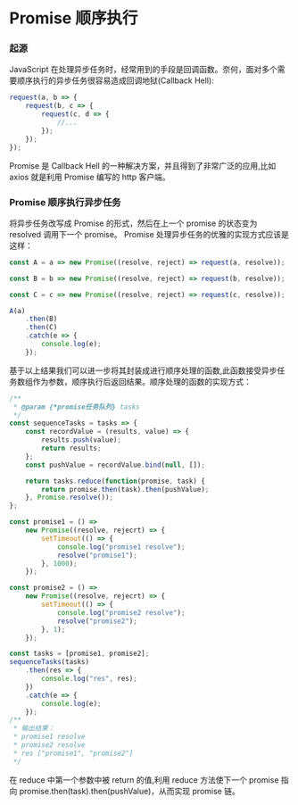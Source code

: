 # Promise 顺序执行

### 起源

JavaScript 在处理异步任务时，经常用到的手段是回调函数。奈何，面对多个需要顺序执行的异步任务很容易造成回调地狱(Callback Hell):

```javascript
request(a, b => {
    request(b, c => {
        request(c, d => {
            //...
        });
    });
});
```

Promise 是 Callback Hell 的一种解决方案，并且得到了非常广泛的应用,比如 axios 就是利用 Promise 编写的 http 客户端。

### Promise 顺序执行异步任务

将异步任务改写成 Promise 的形式，然后在上一个 promise 的状态变为 resolved 调用下一个 promise。
Promise 处理异步任务的优雅的实现方式应该是这样：

```javascript
const A = a => new Promise((resolve, reject) => request(a, resolve));

const B = b => new Promise((resolve, reject) => request(b, resolve));

const C = c => new Promise((resolve, reject) => request(c, resolve));

A(a)
    .then(B)
    .then(C)
    .catch(e => {
        console.log(e);
    });
```

基于以上结果我们可以进一步将其封装成进行顺序处理的函数,此函数接受异步任务数组作为参数，顺序执行后返回结果。顺序处理的函数的实现方式：

```javascript
/**
 * @param {*promise任务队列} tasks
 */
const sequenceTasks = tasks => {
    const recordValue = (results, value) => {
        results.push(value);
        return results;
    };
    const pushValue = recordValue.bind(null, []);

    return tasks.reduce(function(promise, task) {
        return promise.then(task).then(pushValue);
    }, Promise.resolve());
};

const promise1 = () =>
    new Promise((resolve, rejecrt) => {
        setTimeout(() => {
            console.log("promise1 resolve");
            resolve("promise1");
        }, 1000);
    });

const promise2 = () =>
    new Promise((resolve, rejecrt) => {
        setTimeout(() => {
            console.log("promise2 resolve");
            resolve("promise2");
        }, 1);
    });

const tasks = [promise1, promise2];
sequenceTasks(tasks)
    .then(res => {
        console.log("res", res);
    })
    .catch(e => {
        console.log(e);
    });
/**
 * 输出结果：
 * promise1 resolve
 * promise2 resolve
 * res ["promise1", "promise2"]
 */
```

在 reduce 中第一个参数中被 return 的值,利用 reduce 方法使下一个 promise 指向 promise.then(task).then(pushValue)，从而实现 promise 链。
